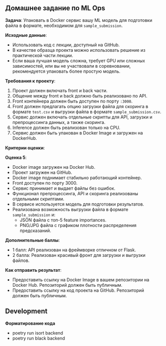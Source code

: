 ## Домашнее задание по ML Ops

**Задача**: Упаковать в Docker сервис вашу ML модель для подготовки файла в формате, необходимом для `sample_submission`.

**Исходные данные**:
- Использовать код с лекции, доступный на GitHub.
- В качестве образца проекта можно использовать решение из практической части лекции.
- Если ваша лучшая модель сложна, требует GPU или сложных зависимостей, или вы не участвовали в соревновании, рекомендуется упаковать более простую модель.

**Требования к проекту**:
1. Проект должен включать front и back части.
2. Общение между front и back должно быть реализовано по API.
3. Front контейнера должен быть доступен по порту `:3000`.
4. Front должен предлагать опцию загрузки файла для скоринга в формате `test.csv` и выгрузки файла в формате `sample_submission.csv`.
5. Сервис должен включать отдельные скрипты для API, загрузки и препроцессинга данных, а также скоринга.
6. Inference должен быть реализован только на CPU.
7. Сервис должен быть упакован в Docker Image и загружен на DockerHub.

**Критерии оценки**:

**Оценка 5**:
- Docker image загружен на Docker Hub.
- Проект загружен на GitHub.
- Docker image поднимает стабильно работающий контейнер.
- Front доступен по порту 3000.
- Сервис принимает и выдает файлы без ошибок.
- Функционал препроцессинга, API и скоринга реализованы отдельными скриптами.
- В сервисе используется модель для подготовки результатов.
- Реализована возможность выгрузки файла в формате `sample_submission` и:
  - JSON файла с топ-5 feature importances.
  - PNG/JPG файла с графиком плотности распределения предсказаний.

**Дополнительные баллы**:
- 1 балл: API реализован на фреймворке отличном от Flask.
- 2 балла: Реализован красивый фронт для загрузки и выгрузки файлов.

**Как отправить результат**:
- Предоставить ссылку на Docker Image в вашем репозитории на Docker Hub. Репозиторий должен быть публичным.
- Предоставить ссылку на код проекта на GitHub. Репозиторий должен быть публичным.

## Development

**Форматирование кода**
* poetry run isort backend
* poetry run black backend
